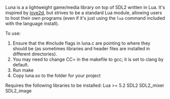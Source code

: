 Luna is a a lightweight game/media library on top of SDL2 written in
Lua. It's inspired by [love2d](www.love2d.org), but strives to be a standard Lua
 module, allowing users to host their own programs (even if
it's just using the `lua` command included with the language install).

To use:
1. Ensure that the #include flags in luna.c are pointing to where they should
be (as sometimes libraries and header files are installed in different
directories).
2. You may need to change CC= in the makefile to gcc; it is set to clang by
default.
3. Run make
4. Copy luna.so to the folder for your project


Requires the following libraries to be installed:
Lua >= 5.2
SDL2
SDL2_mixer
SDL2_image
